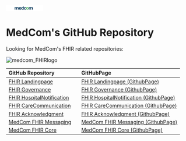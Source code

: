 ![medcom_logo_2015](https://github.com/medcomdk/.github/blob/6b9682ef913d17cd381d7f1394091916c4a9affb/profile/medcom_logo_2015_avatar.png "MedCom")

# MedCom's GitHub Repository

Looking for MedCom's FHIR related repositories:

![medcom_FHIRlogo](https://medcomdk.github.io/MedComLandingPage/medcom+fhir-logo.png "MedCom FHIR")

|GitHub Repository||GitHubPage|
|:---|:---|:---|
| [FHIR Landingpage](https://github.com/medcomdk/MedComLandingPage)         || [FHIR Landingpage (GithubPage)](https://medcomdk.github.io/MedComLandingPage/)|
| [FHIR Governance](https://github.com/medcomdk/MedCom-FHIR-Communication)  || [FHIR Governance (GithubPage)](https://medcomdk.github.io/MedCom-FHIR-Communication)|
| [FHIR HospitalNotification](https://github.com/medcomdk/dk-medcom-hospitalnotification)  || [FHIR HospitalNotification (GithubPage)](https://medcomdk.github.io/dk-medcom-hospitalnotification/)|
| [FHIR CareCommunication](https://github.com/medcomdk/dk-medcom-carecommunication)  || [FHIR CareCommunication (GithubPage)](https://medcomdk.github.io/dk-medcom-carecommunication/)|
| [FHIR Acknowledgment](https://github.com/medcomdk/dk-medcom-acknowledgment)  || [FHIR Acknowledgment (GithubPage)](https://medcomdk.github.io/dk-medcom-acknowledgment/)|
| [MedCom FHIR Messaging](https://github.com/medcomdk/dk-medcom-messaging)  || [MedCom FHIR Messaging (GithubPage)](https://medcomdk.github.io/dk-medcom-messaging/)|
| [MedCom FHIR Core](https://github.com/medcomdk/dk-medcom-core)  || [MedCom FHIR Core (GithubPage)](https://medcomdk.github.io/dk-medcom-core/)|
